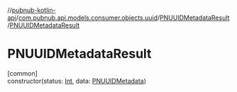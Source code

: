 //[pubnub-kotlin-api](../../../index.md)/[com.pubnub.api.models.consumer.objects.uuid](../index.md)/[PNUUIDMetadataResult](index.md)/[PNUUIDMetadataResult](-p-n-u-u-i-d-metadata-result.md)

# PNUUIDMetadataResult

[common]\
constructor(status: [Int](https://kotlinlang.org/api/latest/jvm/stdlib/kotlin/-int/index.html), data: [PNUUIDMetadata](../-p-n-u-u-i-d-metadata/index.md))
